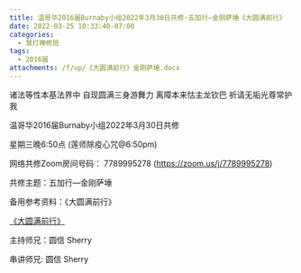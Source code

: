 ```yaml
---
title: 温哥华2016届Burnaby小组2022年3月30日共修-五加行—金刚萨埵《大圆满前行》
date: 2022-03-25 10:33:40-07:00
categories:
  - 慧灯禅修班
tags:
  - 2016届
attachments: /f/up/《大圆满前行》金刚萨埵.docx
---
```

诸法等性本基法界中 自现圆满三身游舞力 离障本来怙主龙钦巴 祈请无垢光尊常护我

温哥华2016届Burnaby小组2022年3月30日共修 

星期三晚6:50点 (莲师除疫心咒@6:50pm)

网络共修Zoom房间号码： 7789995278 (<https://zoom.us/j/7789995278>)

共修主题：五加行—金刚萨埵

备用参考资料：《大圆满前行》

[《大圆满前行》](/f/up/《大圆满前行》金刚萨埵.docx)

主持师兄：圆信 Sherry

串讲师兄: 圆信 Sherry
